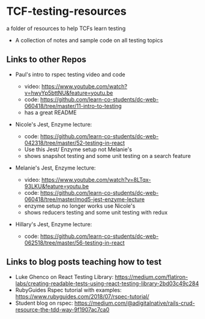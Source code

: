 # TCF-testing-resources
a folder of resources to help TCFs learn testing

* A collection of notes and sample code on all testing topics

## Links to other Repos
* Paul's intro to rspec testing video and code
  - video: https://www.youtube.com/watch?v=hwyYp5bttNU&feature=youtu.be
  - code: https://github.com/learn-co-students/dc-web-060418/tree/master/11-intro-to-testing
  - has a great README

* Nicole's Jest, Enzyme lecture:
  - code: https://github.com/learn-co-students/dc-web-042318/tree/master/52-testing-in-react
  - Use this Jest/ Enzyme setup not Melanie's
  - shows snapshot testing and some unit testing on a search feature

* Melanie's Jest, Enzyme lecture:
  - video:
  https://www.youtube.com/watch?v=8LTqx-93LKU&feature=youtu.be
  - code: https://github.com/learn-co-students/dc-web-060418/tree/master/mod5-jest-enzyme-lecture
  - enzyme setup no longer works use Nicole's
  - shows reducers testing and some unit testing with redux
  
* Hillary's Jest, Enzyme lecture:
  - code: https://github.com/learn-co-students/dc-web-062518/tree/master/56-testing-in-react


## Links to blog posts teaching how to test
  
  * Luke Ghenco on React Testing Library: https://medium.com/flatiron-labs/creating-readable-tests-using-react-testing-library-2bd03c49c284
  * RubyGuides Rspec tutorial with examples: https://www.rubyguides.com/2018/07/rspec-tutorial/
  * Student blog on rspec: https://medium.com/@adigitalnative/rails-crud-resource-the-tdd-way-9f1907ac7ca0

